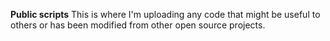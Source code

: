 **Public scripts**
This is where I'm uploading any code that might be useful to others or has been modified from other open source projects.


